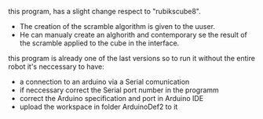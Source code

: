 this program, has a slight change respect to "rubikscube8".

- The creation of the scramble algorithm is given to the uuser.
- He can manualy create an alghorith and contemporary se the result of the scramble applied to the cube in the interface.

this program is already one of the last versions so to run it without the entire robot it's neccessary to have:
- a connection to an arduino via a Serial comunication
- if neccessary correct the Serial port number in the programm
- correct the Arduino specification and port in Arduino IDE
- upload the workspace in folder ArduinoDef2 to it
